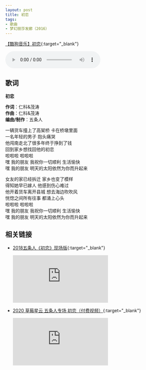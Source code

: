 ```yaml
---
layout: post
title: 初恋
tags:
- 歌曲
- 梦幻丽莎发廊（2016）
---
```


[【酷狗音乐】初恋](https://www.kugou.com/song/eiuqd82.html#hash=CD3988F311810FCE2543F667C8C1EC30&album_id=26633668){:target="_blank"}

<audio controls autoplay loop  src="https://onedrive.gimhoy.com/1drv/aHR0cHM6Ly8xZHJ2Lm1zL3UvcyFBbXVjeFU4NF9vc3NoREtkcjMzX2RxM1c3U1dsP2U9TkxpZVhn.flac">
您的浏览器不支持 audio 标签。
</audio>

## 歌词

**初恋**

**作词**：仁科&茂涛  
**作曲**：仁科&茂涛  
**编曲/制作**：五条人

一辆货车撞上了高架桥 卡在桥墩里面  
一名年轻的男子 抱头痛哭  
他闯南走北了很多年终于挣到了钱  
回到家乡想找回他的初恋  
啦啦啦 啦啦啦  
嘿 我的朋友 我祝你一切顺利 生活愉快  
嘿 我的朋友 明天的太阳依然为你而升起来

女友的家已经拆迁 家乡也变了模样  
得知她早已嫁人 他感到伤心难过  
他开着货车离开县城 想去海边吹吹风  
恍惚之间所有往事 都涌上心头  
啦啦啦 啦啦啦  
嘿 我的朋友 我祝你一切顺利 生活愉快  
嘿 我的朋友 明天的太阳依然为你而升起来

## 相关链接

- [2018五条人《初恋》现场版](https://v.youku.com/v_show/id_XMzQzNjAzMzg3Ng==.html?spm=a2h0c.8166622.PhoneSokuUgc_1.dtitle){:target="_blank"}

  <div class="iframe-container"><iframe class="responsive-iframe" src='https://player.youku.com/embed/XMzQzNjAzMzg3Ng==' frameborder="no" allowfullscreen="true"></iframe></div>

- [2020 草莓星云 五条人专场 初恋（付费视频）](https://v.qq.com/x/cover/mzc00200vnvhjn5/b0034w7rlmg.html){:target="_blank"}

  <div class="iframe-container"><iframe class="responsive-iframe" src='https://v.qq.com/txp/iframe/player.html?vid=b0034w7rlmg' frameborder="no" allowfullscreen="true"></iframe></div>